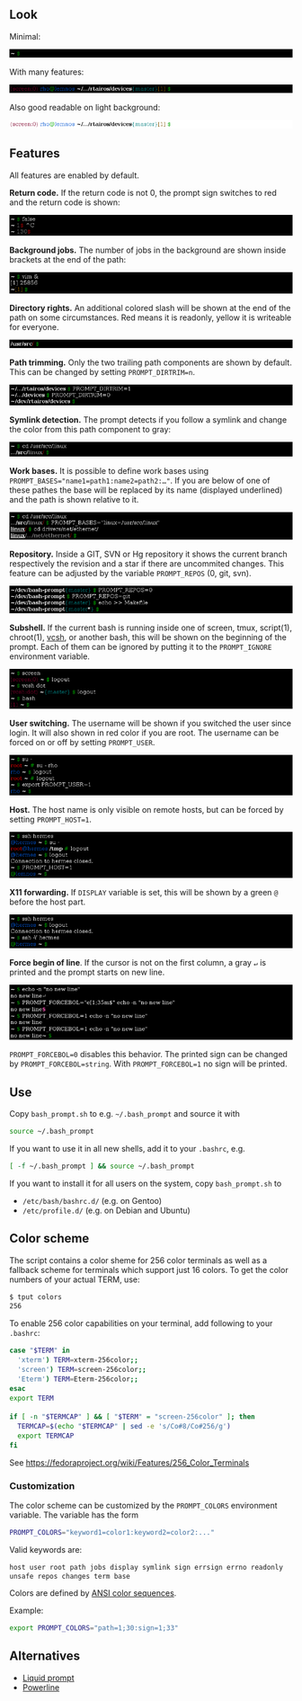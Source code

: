 ## Look

Minimal:

![~ $](images/base.png)

With many features:

![Full prompt](images/full.png)

Also good readable on light background:

![White background](images/white.png)

## Features
All features are enabled by default.

**Return code.** If the return code is not 0, the prompt sign switches to red and the return code is shown:

![~ 1$](images/errno.png)

**Background jobs.** The number of jobs in the background are shown inside brackets at the end of the path:

![~[1] $](images/bg.png)

**Directory rights.** An additional colored slash will be shown at the end of the path on some circumstances.
Red means it is readonly, yellow it is writeable for everyone.

![:/usr/src $](images/ro.png)

**Path trimming.** Only the two trailing path components are shown by default. This can be changed by setting `PROMPT_DIRTRIM=n`.

![Dirtrim](images/path.png)

**Symlink detection.** The prompt detects if you follow a symlink and change the color from this path component to gray:

![Symlink](images/symlink.png)

**Work bases.** It is possible to define work bases using `PROMPT_BASES="name1=path1:name2=path2:…"`. If you are below of one of these pathes the base will be replaced by its name (displayed underlined) and the path is shown relative to it.

![Work bases](images/bases.png)

**Repository.** Inside a GIT, SVN or Hg repository it shows the current branch respectively the revision and a star if there are uncommited changes.
This feature can be adjusted by the variable `PROMPT_REPOS` (0, git, svn).

![~/dev/bash-prompt{master} $](images/git.png)

**Subshell.** If the current bash is running inside one of screen, tmux, script(1), chroot(1), [vcsh](https://github.com/RichiH/vcsh/), or another bash, this will be shown on the beginning of the prompt. Each of them can be ignored by putting it to the `PROMPT_IGNORE` environment variable.

![Subshell](images/subshell.png)

**User switching.** The username will be shown if you switched the user since login. It will also shown in red color if you are root.
The username can be forced on or off by setting `PROMPT_USER`.

![User](images/user.png)

**Host.** The host name is only visible on remote hosts, but can be forced by setting `PROMPT_HOST=1`.

![Host](images/host.png)

**X11 forwarding.** If `DISPLAY` variable is set, this will be shown by a green `@` before the host part.

![Display](images/display.png)

**Force begin of line**. If the cursor is not on the first column, a gray `↵` is printed and the prompt starts on new line.

![BOL](images/bol.png)

`PROMPT_FORCEBOL=0` disables this behavior. The printed sign can be changed by `PROMPT_FORCEBOL=string`. With `PROMPT_FORCEBOL=1` no sign will be printed.


## Use
Copy `bash_prompt.sh` to e.g. `~/.bash_prompt` and source it with
```bash
source ~/.bash_prompt
```

If you want to use it in all new shells, add it to your `.bashrc`, e.g.
```bash
[ -f ~/.bash_prompt ] && source ~/.bash_prompt
```

If you want to install it for all users on the system, copy `bash_prompt.sh` to
* `/etc/bash/bashrc.d/` (e.g. on Gentoo)
* `/etc/profile.d/` (e.g. on Debian and Ubuntu)

## Color scheme
The script contains a color sheme for 256 color terminals as well as a fallback scheme for terminals which support just 16 colors.
To get the color numbers of your actual TERM, use:
```bash
$ tput colors
256
```
To enable 256 color capabilities on your terminal, add following to your `.bashrc`:
```bash
case "$TERM" in
  'xterm') TERM=xterm-256color;;
  'screen') TERM=screen-256color;;
  'Eterm') TERM=Eterm-256color;;
esac
export TERM

if [ -n "$TERMCAP" ] && [ "$TERM" = "screen-256color" ]; then
  TERMCAP=$(echo "$TERMCAP" | sed -e 's/Co#8/Co#256/g')
  export TERMCAP
fi
```
See https://fedoraproject.org/wiki/Features/256_Color_Terminals

### Customization
The color scheme can be customized by the `PROMPT_COLORS` environment variable. The variable has the form
```bash
PROMPT_COLORS="keyword1=color1:keyword2=color2:..."
```
Valid keywords are:
```
host user root path jobs display symlink sign errsign errno readonly unsafe repos changes term base
```
Colors are defined by [ANSI color sequences](https://en.wikipedia.org/wiki/ANSI_escape_code#Colors).

Example:
```bash
export PROMPT_COLORS="path=1;30:sign=1;33"
```

## Alternatives

* [Liquid prompt](https://github.com/nojhan/liquidprompt)
* [Powerline](https://github.com/powerline/powerline)
